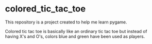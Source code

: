 # colored_tic_tac_toe
This repository is a project created to help me learn pygame.

Colored tic tac toe is basically like an ordinary tic tac toe but instead of having X's and O's, colors blue and green have been used as players.